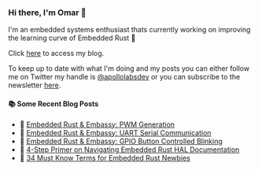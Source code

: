 ### Hi there, I'm Omar 👋

I'm an embedded systems enthusiast thats currently working on improving the learning curve of Embedded Rust 🦀

Click [here](https://apollolabsblog.hashnode.dev/) to access my blog.

To keep up to date with what I'm doing and my posts you can either follow me on Twitter my handle is [@apollolabsdev](https://twitter.com/apollolabsbin) or you can subscribe to the newsletter [here](http://subscribepage.io/apollolabsnewsletter).

<!--
**apollolabsdev/apollolabsdev** is a ✨ _special_ ✨ repository because its `README.md` (this file) appears on your GitHub profile.

Here are some ideas to get you started:

- 🔭 I’m currently working on ...
- 🌱 I’m currently learning ...
- 👯 I’m looking to collaborate on ...
- 🤔 I’m looking for help with ...
- 💬 Ask me about ...
- 📫 How to reach me: ...
- 😄 Pronouns: ...
- ⚡ Fun fact: ...
-->


#### :books: Some Recent Blog Posts
<!-- BLOGPOSTS:START -->
 - 💫 [Embedded Rust &amp; Embassy: PWM Generation](https://apollolabsblog.hashnode.dev/embedded-rust-embassy-pwm-generation)
 - 🌮 [Embedded Rust &amp; Embassy: UART Serial Communication](https://apollolabsblog.hashnode.dev/embedded-rust-embassy-uart-serial-communication)
 - 💫 [Embedded Rust &amp; Embassy: GPIO Button Controlled Blinking](https://apollolabsblog.hashnode.dev/embedded-rust-embassy-gpio-button-controlled-blinking)
 - 🚀 [4-Step Primer on Navigating Embedded Rust HAL Documentation](https://apollolabsblog.hashnode.dev/4-step-primer-on-navigating-embedded-rust-hal-documentation)
 - 💫 [34 Must Know Terms for Embedded Rust Newbies](https://apollolabsblog.hashnode.dev/34-must-know-terms-for-embedded-rust-newbies)<!-- BLOGPOSTS:END -->
